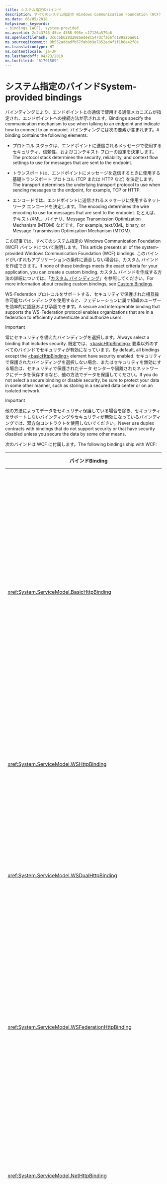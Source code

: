 ```yaml
---
title: システム指定のバインド
description: すべてのシステム指定の Windows Communication Foundation (WCF) バインドについて説明します。
ms.date: 06/05/2018
helpviewer_keywords:
- bindings [WCF], system-provided
ms.assetid: 2c243746-45ce-4588-995e-c17126a579a6
ms.openlocfilehash: 3c6c6b628d208aede8c547dcfa66fc189a26ae01
ms.sourcegitcommit: 9b552addadfb57fab0b9e7852ed4f1f1b8a42f8e
ms.translationtype: HT
ms.contentlocale: ja-JP
ms.lasthandoff: 04/23/2019
ms.locfileid: "61791509"
---
```

# <a name="system-provided-bindings"></a><span data-ttu-id="d469a-103">システム指定のバインド</span><span class="sxs-lookup"><span data-stu-id="d469a-103">System-provided bindings</span></span>

<span data-ttu-id="d469a-104">バインディングにより、エンドポイントとの通信で使用する通信メカニズムが指定され、エンドポイントへの接続方法が示されます。</span><span class="sxs-lookup"><span data-stu-id="d469a-104">Bindings specify the communication mechanism to use when talking to an endpoint and indicate how to connect to an endpoint.</span></span> <span data-ttu-id="d469a-105">バインディングには次の要素が含まれます。</span><span class="sxs-lookup"><span data-stu-id="d469a-105">A binding contains the following elements:</span></span>

- <span data-ttu-id="d469a-106">プロトコル スタックは、エンドポイントに送信されるメッセージで使用するセキュリティ、信頼性、およびコンテキスト フローの設定を決定します。</span><span class="sxs-lookup"><span data-stu-id="d469a-106">The protocol stack determines the security, reliability, and context flow settings to use for messages that are sent to the endpoint.</span></span>

- <span data-ttu-id="d469a-107">トランスポートは、エンドポイントにメッセージを送信するときに使用する基礎トランスポート プロトコル (TCP または HTTP など) を決定します。</span><span class="sxs-lookup"><span data-stu-id="d469a-107">The transport determines the underlying transport protocol to use when sending messages to the endpoint, for example, TCP or HTTP.</span></span>

- <span data-ttu-id="d469a-108">エンコードでは、エンドポイントに送信されるメッセージに使用するネットワーク エンコードを決定します。</span><span class="sxs-lookup"><span data-stu-id="d469a-108">The encoding determines the wire encoding to use for messages that are sent to the endpoint.</span></span> <span data-ttu-id="d469a-109">たとえば、テキスト/XML、バイナリ、Message Transmission Optimization Mechanism (MTOM) などです。</span><span class="sxs-lookup"><span data-stu-id="d469a-109">For example, text/XML, binary, or Message Transmission Optimization Mechanism (MTOM).</span></span>

 <span data-ttu-id="d469a-110">この記事では、すべてのシステム指定の Windows Communication Foundation (WCF) バインドについて説明します。</span><span class="sxs-lookup"><span data-stu-id="d469a-110">This article presents all of the system-provided Windows Communication Foundation (WCF) bindings.</span></span> <span data-ttu-id="d469a-111">このバインドがいずれもアプリケーションの条件に適合しない場合は、カスタム バインドを作成できます。</span><span class="sxs-lookup"><span data-stu-id="d469a-111">If none of these bindings meets the exact criteria for your application, you can create a custom binding.</span></span> <span data-ttu-id="d469a-112">カスタム バインドを作成する方法の詳細については、「[カスタム バインディング](./extending/custom-bindings.md)」を参照してください。</span><span class="sxs-lookup"><span data-stu-id="d469a-112">For more information about creating custom bindings, see [Custom Bindings](./extending/custom-bindings.md).</span></span>

 <span data-ttu-id="d469a-113">WS-Federation プロトコルをサポートする、セキュリティで保護された相互操作可能なバインディングを使用すると、フェデレーションに属す組織のユーザーを効率的に認証および承認できます。</span><span class="sxs-lookup"><span data-stu-id="d469a-113">A secure and interoperable binding that supports the WS-Federation protocol enables organizations that are in a federation to efficiently authenticate and authorize users.</span></span>

> [!IMPORTANT]
> <span data-ttu-id="d469a-114">常にセキュリティを備えたバインディングを選択します。</span><span class="sxs-lookup"><span data-stu-id="d469a-114">Always select a binding that includes security.</span></span> <span data-ttu-id="d469a-115">既定では、[\<basicHttpBinding>](../configure-apps/file-schema/wcf/basichttpbinding.md) 要素以外のすべてのバインドでセキュリティが有効になっています。</span><span class="sxs-lookup"><span data-stu-id="d469a-115">By default, all bindings except the [\<basicHttpBinding>](../configure-apps/file-schema/wcf/basichttpbinding.md) element have security enabled.</span></span> <span data-ttu-id="d469a-116">セキュリティで保護されたバインディングを選択しない場合、またはセキュリティを無効にする場合は、セキュリティで保護されたデータ センターや隔離されたネットワークにデータを保存するなど、他の方法でデータを保護してください。</span><span class="sxs-lookup"><span data-stu-id="d469a-116">If you do not select a secure binding or disable security, be sure to protect your data in some other manner, such as storing in a secured data center or on an isolated network.</span></span>

> [!IMPORTANT]
> <span data-ttu-id="d469a-117">他の方法によってデータをセキュリティ保護している場合を除き、セキュリティをサポートしないバインディングやセキュリティが無効になっているバインディングでは、双方向コントラクトを使用しないでください。</span><span class="sxs-lookup"><span data-stu-id="d469a-117">Never use duplex contracts with bindings that do not support security or that have security disabled unless you secure the data by some other means.</span></span>

<span data-ttu-id="d469a-118">次のバインドは WCF に付属します。</span><span class="sxs-lookup"><span data-stu-id="d469a-118">The following bindings ship with WCF:</span></span>

|<span data-ttu-id="d469a-119">バインド</span><span class="sxs-lookup"><span data-stu-id="d469a-119">Binding</span></span>|<span data-ttu-id="d469a-120">Configuration 要素</span><span class="sxs-lookup"><span data-stu-id="d469a-120">Configuration Element</span></span>|<span data-ttu-id="d469a-121">説明</span><span class="sxs-lookup"><span data-stu-id="d469a-121">Description</span></span>|
|-------------|---------------------------|-----------------|
|<xref:System.ServiceModel.BasicHttpBinding>|[<span data-ttu-id="d469a-122">\<basicHttpBinding></span><span class="sxs-lookup"><span data-stu-id="d469a-122">\<basicHttpBinding></span></span>](../configure-apps/file-schema/wcf/basichttpbinding.md)|<span data-ttu-id="d469a-123">ASP.NET Web サービス (ASMX) ベースのサービスなど、WS-Basic Profile に適合する Web サービスとの通信に適したバインド。</span><span class="sxs-lookup"><span data-stu-id="d469a-123">A binding that is suitable for communicating with WS-Basic Profile-conformant Web services, for example, ASP.NET Web services (ASMX)-based services.</span></span> <span data-ttu-id="d469a-124">このバインディングはトランスポートとして HTTP を、既定のメッセージ エンコーディングとして text/XML を使用します。</span><span class="sxs-lookup"><span data-stu-id="d469a-124">This binding uses HTTP as the transport and text/XML as the default message encoding.</span></span>|
|<xref:System.ServiceModel.WSHttpBinding>|[<span data-ttu-id="d469a-125">\<wsHttpBinding></span><span class="sxs-lookup"><span data-stu-id="d469a-125">\<wsHttpBinding></span></span>](../configure-apps/file-schema/wcf/wshttpbinding.md)|<span data-ttu-id="d469a-126">二重のサービス コントラクト以外に適した、セキュリティで保護された相互操作可能なバインディング。</span><span class="sxs-lookup"><span data-stu-id="d469a-126">A secure and interoperable binding that is suitable for non-duplex service contracts.</span></span>|
|<xref:System.ServiceModel.WSDualHttpBinding>|[<span data-ttu-id="d469a-127">\<wsDualHttpBinding></span><span class="sxs-lookup"><span data-stu-id="d469a-127">\<wsDualHttpBinding></span></span>](../configure-apps/file-schema/wcf/wsdualhttpbinding.md)|<span data-ttu-id="d469a-128">二重のサービス コントラクト、または SOAP 中継局を介しての通信に適した、セキュリティで保護された相互操作可能なバインディング。</span><span class="sxs-lookup"><span data-stu-id="d469a-128">A secure and interoperable binding that is suitable for duplex service contracts or communication through SOAP intermediaries.</span></span>|
|<xref:System.ServiceModel.WSFederationHttpBinding>|[<span data-ttu-id="d469a-129">\<wsFederationHttpBinding></span><span class="sxs-lookup"><span data-stu-id="d469a-129">\<wsFederationHttpBinding></span></span>](../configure-apps/file-schema/wcf/wsfederationhttpbinding.md)|<span data-ttu-id="d469a-130">フェデレーションに属している組織のユーザーを効率的に認証および承認できる、WS-Federation プロトコルをサポートする、セキュリティで保護された相互操作可能なバインド。</span><span class="sxs-lookup"><span data-stu-id="d469a-130">A secure and interoperable binding that supports the WS-Federation protocol, which enables organizations that are in a federation to efficiently authenticate and authorize users.</span></span>|
|<xref:System.ServiceModel.NetHttpBinding>|[<span data-ttu-id="d469a-131">\<netHttpBinding></span><span class="sxs-lookup"><span data-stu-id="d469a-131">\<netHttpBinding></span></span>](../configure-apps/file-schema/wcf/nethttpbinding.md)|<span data-ttu-id="d469a-132">HTTP や WebSocket のサービスを使用するように設計され、既定ではバイナリ エンコードを使用するバインディング。</span><span class="sxs-lookup"><span data-stu-id="d469a-132">A binding designed for consuming HTTP or WebSocket services that uses binary encoding by default.</span></span>|
|<xref:System.ServiceModel.NetHttpsBinding>|[<span data-ttu-id="d469a-133">\<netHttpsBinding></span><span class="sxs-lookup"><span data-stu-id="d469a-133">\<netHttpsBinding></span></span>](../configure-apps/file-schema/wcf/nethttpsbinding.md)|<span data-ttu-id="d469a-134">HTTP や WebSocket のサービスを使用するように設計され、既定ではバイナリ エンコードを使用するセキュリティで保護されたバインディング。</span><span class="sxs-lookup"><span data-stu-id="d469a-134">A secure binding designed for consuming HTTP or WebSocket services that uses binary encoding by default.</span></span>|
|<xref:System.ServiceModel.NetTcpBinding>|[<span data-ttu-id="d469a-135">\<netTcpBinding></span><span class="sxs-lookup"><span data-stu-id="d469a-135">\<netTcpBinding></span></span>](../configure-apps/file-schema/wcf/nettcpbinding.md)|<span data-ttu-id="d469a-136">WCF アプリケーション間でのコンピューター間通信に適した、セキュリティで保護され、最適化されたバインド。</span><span class="sxs-lookup"><span data-stu-id="d469a-136">A secure and optimized binding suitable for cross-machine communication between WCF applications.</span></span>|
|<xref:System.ServiceModel.NetNamedPipeBinding>|[<span data-ttu-id="d469a-137">\<netNamedPipeBinding></span><span class="sxs-lookup"><span data-stu-id="d469a-137">\<netNamedPipeBinding></span></span>](../configure-apps/file-schema/wcf/netnamedpipebinding.md)|<span data-ttu-id="d469a-138">WCF アプリケーション間でのコンピューター上の通信に適した、セキュリティで保護され、信頼できる最適化されたバインド。</span><span class="sxs-lookup"><span data-stu-id="d469a-138">A secure, reliable, optimized binding that is suitable for on-machine communication between WCF applications.</span></span>|
|<xref:System.ServiceModel.NetMsmqBinding>|[<span data-ttu-id="d469a-139">\<netMsmqBinding></span><span class="sxs-lookup"><span data-stu-id="d469a-139">\<netMsmqBinding></span></span>](../configure-apps/file-schema/wcf/netmsmqbinding.md)|<span data-ttu-id="d469a-140">WCF アプリケーション間でのコンピューター間通信に適した、キューに置かれたバインド。</span><span class="sxs-lookup"><span data-stu-id="d469a-140">A queued binding that is suitable for cross-machine communication between WCF applications.</span></span>|
|<xref:System.ServiceModel.NetPeerTcpBinding>|[<span data-ttu-id="d469a-141">\<netPeerTcpBinding></span><span class="sxs-lookup"><span data-stu-id="d469a-141">\<netPeerTcpBinding></span></span>](../configure-apps/file-schema/wcf/netpeertcpbinding.md)|<span data-ttu-id="d469a-142">セキュリティで保護された、複数のコンピューター通信を可能にするバインディング。</span><span class="sxs-lookup"><span data-stu-id="d469a-142">A binding that enables secure, multiple machine communication.</span></span>|
|<xref:System.ServiceModel.MsmqIntegration.MsmqIntegrationBinding>|[<span data-ttu-id="d469a-143">\<msmqIntegrationBinding></span><span class="sxs-lookup"><span data-stu-id="d469a-143">\<msmqIntegrationBinding></span></span>](../configure-apps/file-schema/wcf/msmqintegrationbinding.md)|<span data-ttu-id="d469a-144">WCF アプリケーションと既存のメッセージ キュー アプリケーション間のコンピューター間通信に適したバインド。</span><span class="sxs-lookup"><span data-stu-id="d469a-144">A binding that is suitable for cross-machine communication between a WCF application and existing Message Queuing applications.</span></span>|
|<xref:System.ServiceModel.BasicHttpContextBinding>|[<span data-ttu-id="d469a-145">\<basicHttpContextBinding></span><span class="sxs-lookup"><span data-stu-id="d469a-145">\<basicHttpContextBinding></span></span>](../configure-apps/file-schema/wcf/basichttpcontextbinding.md)|<span data-ttu-id="d469a-146">WS-Basic Profile に適合する Web サービスとの通信に適したバインド。HTTP Cookie を使用して、コンテキストをやり取りできるようにします。</span><span class="sxs-lookup"><span data-stu-id="d469a-146">A binding suitable for communicating with WS-Basic Profile conformant Web services that enables HTTP cookies to be used to exchange context.</span></span>|
|<xref:System.ServiceModel.NetTcpContextBinding>|[<span data-ttu-id="d469a-147">\<netTcpContextBinding></span><span class="sxs-lookup"><span data-stu-id="d469a-147">\<netTcpContextBinding></span></span>](../configure-apps/file-schema/wcf/nettcpcontextbinding.md)|<span data-ttu-id="d469a-148">WCF アプリケーション間でのコンピューター間通信に適した、セキュリティで保護され、最適化されたバインド。SOAP ヘッダーを使用して、コンテキストを交換できるようにします。</span><span class="sxs-lookup"><span data-stu-id="d469a-148">A secure and optimized binding suitable for cross-machine communication between WCF applications that enables SOAP headers to be used to exchange context.</span></span>|
|<xref:System.ServiceModel.WebHttpBinding>|[<span data-ttu-id="d469a-149">\<webHttpBinding></span><span class="sxs-lookup"><span data-stu-id="d469a-149">\<webHttpBinding></span></span>](../configure-apps/file-schema/wcf/webhttpbinding.md)|<span data-ttu-id="d469a-150">SOAP メッセージではなく、HTTP 要求を介して公開される WCF Web サービスのエンドポイントを構成するために使用されるバインド。</span><span class="sxs-lookup"><span data-stu-id="d469a-150">A binding used to configure endpoints for WCF Web services that are exposed through HTTP requests instead of SOAP messages.</span></span>|
|<xref:System.ServiceModel.WSHttpContextBinding>|[<span data-ttu-id="d469a-151">\<wsHttpContextBinding></span><span class="sxs-lookup"><span data-stu-id="d469a-151">\<wsHttpContextBinding></span></span>](../configure-apps/file-schema/wcf/wshttpcontextbinding.md)|<span data-ttu-id="d469a-152">非双方向サービス コントラクトに適した、セキュリティで保護された相互操作可能なバインド。SOAP ヘッダーを使用して、コンテキストを交換できるようにします。</span><span class="sxs-lookup"><span data-stu-id="d469a-152">A secure and interoperable binding suitable for non-duplex service contracts that enables SOAP headers to be used to exchange context.</span></span>|
|<xref:System.ServiceModel.UdpBinding>|[<span data-ttu-id="d469a-153">\<udpBinding></span><span class="sxs-lookup"><span data-stu-id="d469a-153">\<udpBinding></span></span>](../configure-apps/file-schema/wcf/udpbinding.md)|<span data-ttu-id="d469a-154">単純なメッセージを複数のクライアントに同時に送信するために使用されるバインディング。</span><span class="sxs-lookup"><span data-stu-id="d469a-154">A binding to use when sending a burst of simple messages to a large number of clients simultaneously.</span></span>|

 <span data-ttu-id="d469a-155">各システム指定のバインディングの機能を次の表に示します。</span><span class="sxs-lookup"><span data-stu-id="d469a-155">The following table shows the features of each of the system-provided bindings.</span></span> <span data-ttu-id="d469a-156">各バインディングをこの表の列に示します。機能とその説明は 2 番目の表の行に示します。</span><span class="sxs-lookup"><span data-stu-id="d469a-156">The bindings are found in the table columns; the features are listed in the rows and described in a second table.</span></span> <span data-ttu-id="d469a-157">次の表に、使用されるバインディングの省略形のキーを示します。</span><span class="sxs-lookup"><span data-stu-id="d469a-157">The following table provides a key for the binding abbreviations used.</span></span> <span data-ttu-id="d469a-158">バインディングを選択するには、必要な行の機能がすべて含まれる列を調べます。</span><span class="sxs-lookup"><span data-stu-id="d469a-158">To select a binding, determine which column satisfies all of the row features you need.</span></span>

|<span data-ttu-id="d469a-159">バインド</span><span class="sxs-lookup"><span data-stu-id="d469a-159">Binding</span></span>|<span data-ttu-id="d469a-160">相互運用性</span><span class="sxs-lookup"><span data-stu-id="d469a-160">Interoperability</span></span>|<span data-ttu-id="d469a-161">セキュリティ (既定)</span><span class="sxs-lookup"><span data-stu-id="d469a-161">Security (Default)</span></span>|<span data-ttu-id="d469a-162">Session</span><span class="sxs-lookup"><span data-stu-id="d469a-162">Session</span></span><br /><span data-ttu-id="d469a-163">(既定値)。</span><span class="sxs-lookup"><span data-stu-id="d469a-163">(Default)</span></span>|<span data-ttu-id="d469a-164">トランザクション</span><span class="sxs-lookup"><span data-stu-id="d469a-164">Transactions</span></span>|<span data-ttu-id="d469a-165">二重</span><span class="sxs-lookup"><span data-stu-id="d469a-165">Duplex</span></span>|<span data-ttu-id="d469a-166">エンコード (かっこ内は既定値)</span><span class="sxs-lookup"><span data-stu-id="d469a-166">Encoding (Default)</span></span>|<span data-ttu-id="d469a-167">ストリーム</span><span class="sxs-lookup"><span data-stu-id="d469a-167">Streaming</span></span><br /><span data-ttu-id="d469a-168">(既定値)。</span><span class="sxs-lookup"><span data-stu-id="d469a-168">(Default)</span></span>|
|-------------|----------------------|--------------------------|-----------------------------|------------------|------------|--------------------------|-------------------------------|
|<xref:System.ServiceModel.BasicHttpBinding>|<span data-ttu-id="d469a-169">Basic Profile 1.1</span><span class="sxs-lookup"><span data-stu-id="d469a-169">Basic Profile 1.1</span></span>|<span data-ttu-id="d469a-170">(なし)、トランスポート、メッセージ、混在</span><span class="sxs-lookup"><span data-stu-id="d469a-170">(None), Transport, Message, Mixed</span></span>|<span data-ttu-id="d469a-171">(なし)</span><span class="sxs-lookup"><span data-stu-id="d469a-171">(None)</span></span>|<span data-ttu-id="d469a-172">(なし)</span><span class="sxs-lookup"><span data-stu-id="d469a-172">(None)</span></span>|<span data-ttu-id="d469a-173">N/A</span><span class="sxs-lookup"><span data-stu-id="d469a-173">n/a</span></span>|<span data-ttu-id="d469a-174">テキスト、(MTOM)</span><span class="sxs-lookup"><span data-stu-id="d469a-174">Text, (MTOM)</span></span>|<span data-ttu-id="d469a-175">はい</span><span class="sxs-lookup"><span data-stu-id="d469a-175">Yes</span></span><br /><span data-ttu-id="d469a-176">(buffered)</span><span class="sxs-lookup"><span data-stu-id="d469a-176">(buffered)</span></span>|
|<xref:System.ServiceModel.WSHttpBinding>|<span data-ttu-id="d469a-177">WS</span><span class="sxs-lookup"><span data-stu-id="d469a-177">WS</span></span>|<span data-ttu-id="d469a-178">トランスポート、(メッセージ)、混在</span><span class="sxs-lookup"><span data-stu-id="d469a-178">Transport, (Message), Mixed</span></span>|<span data-ttu-id="d469a-179">(なし)、信頼できるセッション、セキュリティ保護されたセッション</span><span class="sxs-lookup"><span data-stu-id="d469a-179">(None), Reliable Session, Security Session</span></span>|<span data-ttu-id="d469a-180">(なし)、あり</span><span class="sxs-lookup"><span data-stu-id="d469a-180">(None), Yes</span></span>|<span data-ttu-id="d469a-181">N/A</span><span class="sxs-lookup"><span data-stu-id="d469a-181">n/a</span></span>|<span data-ttu-id="d469a-182">(テキスト)、MTOM</span><span class="sxs-lookup"><span data-stu-id="d469a-182">(Text), MTOM</span></span>|<span data-ttu-id="d469a-183">いいえ</span><span class="sxs-lookup"><span data-stu-id="d469a-183">No</span></span>|
|<xref:System.ServiceModel.WSDualHttpBinding>|<span data-ttu-id="d469a-184">WS</span><span class="sxs-lookup"><span data-stu-id="d469a-184">WS</span></span>|<span data-ttu-id="d469a-185">(メッセージ)、なし</span><span class="sxs-lookup"><span data-stu-id="d469a-185">(Message), None</span></span>|<span data-ttu-id="d469a-186">(信頼できるセッション)、セキュリティ保護されたセッション</span><span class="sxs-lookup"><span data-stu-id="d469a-186">(Reliable Session), Security Session</span></span>|<span data-ttu-id="d469a-187">(なし)、あり</span><span class="sxs-lookup"><span data-stu-id="d469a-187">(None), Yes</span></span>|<span data-ttu-id="d469a-188">はい</span><span class="sxs-lookup"><span data-stu-id="d469a-188">Yes</span></span>|<span data-ttu-id="d469a-189">(テキスト)、MTOM</span><span class="sxs-lookup"><span data-stu-id="d469a-189">(Text), MTOM</span></span>|<span data-ttu-id="d469a-190">いいえ</span><span class="sxs-lookup"><span data-stu-id="d469a-190">No</span></span>|
|<xref:System.ServiceModel.WSFederationHttpBinding>|<span data-ttu-id="d469a-191">WS-Federation</span><span class="sxs-lookup"><span data-stu-id="d469a-191">WS-Federation</span></span>|<span data-ttu-id="d469a-192">(メッセージ)、混在、なし</span><span class="sxs-lookup"><span data-stu-id="d469a-192">(Message), Mixed, None</span></span>|<span data-ttu-id="d469a-193">(なし)、信頼できるセッション、セキュリティ保護されたセッション</span><span class="sxs-lookup"><span data-stu-id="d469a-193">(None), Reliable Session, Security Session</span></span>|<span data-ttu-id="d469a-194">(なし)、あり</span><span class="sxs-lookup"><span data-stu-id="d469a-194">(None), Yes</span></span>|<span data-ttu-id="d469a-195">いいえ</span><span class="sxs-lookup"><span data-stu-id="d469a-195">No</span></span>|<span data-ttu-id="d469a-196">(テキスト)、MTOM</span><span class="sxs-lookup"><span data-stu-id="d469a-196">(Text), MTOM</span></span>|<span data-ttu-id="d469a-197">いいえ</span><span class="sxs-lookup"><span data-stu-id="d469a-197">No</span></span>|
|<xref:System.ServiceModel.NetHttpBinding>|<span data-ttu-id="d469a-198">.NET</span><span class="sxs-lookup"><span data-stu-id="d469a-198">.NET</span></span>|<span data-ttu-id="d469a-199">(なし)、トランスポート、メッセージ、TransportWithMessageCredential、TransportCredentialOnly</span><span class="sxs-lookup"><span data-stu-id="d469a-199">(None), Transport, Message, TransportWithMessageCredential, TransportCredentialOnly</span></span>|<span data-ttu-id="d469a-200">下記のメモを参照</span><span class="sxs-lookup"><span data-stu-id="d469a-200">See note below</span></span>|<span data-ttu-id="d469a-201">なし</span><span class="sxs-lookup"><span data-stu-id="d469a-201">None</span></span>|<span data-ttu-id="d469a-202">下記のメモを参照</span><span class="sxs-lookup"><span data-stu-id="d469a-202">See note below</span></span>|<span data-ttu-id="d469a-203">(バイナリ)、テキスト、MTOM</span><span class="sxs-lookup"><span data-stu-id="d469a-203">(Binary), Text, MTOM</span></span>|<span data-ttu-id="d469a-204">〇 (バッファリング)</span><span class="sxs-lookup"><span data-stu-id="d469a-204">Yes (buffered)</span></span>|
|<xref:System.ServiceModel.NetHttpsBinding>|<span data-ttu-id="d469a-205">.NET</span><span class="sxs-lookup"><span data-stu-id="d469a-205">.NET</span></span>|<span data-ttu-id="d469a-206">(トランスポート)、TransportWithMessageCredential</span><span class="sxs-lookup"><span data-stu-id="d469a-206">(Transport), TransportWithMessageCredential</span></span>|<span data-ttu-id="d469a-207">下記のメモを参照</span><span class="sxs-lookup"><span data-stu-id="d469a-207">See note below</span></span>|<span data-ttu-id="d469a-208">なし</span><span class="sxs-lookup"><span data-stu-id="d469a-208">None</span></span>|<span data-ttu-id="d469a-209">下記のメモを参照</span><span class="sxs-lookup"><span data-stu-id="d469a-209">See note below</span></span>|<span data-ttu-id="d469a-210">(バイナリ)、テキスト、MTOM</span><span class="sxs-lookup"><span data-stu-id="d469a-210">(Binary), Text, MTOM</span></span>|<span data-ttu-id="d469a-211">はい</span><span class="sxs-lookup"><span data-stu-id="d469a-211">Yes</span></span><br /><span data-ttu-id="d469a-212">(buffered)</span><span class="sxs-lookup"><span data-stu-id="d469a-212">(buffered)</span></span>|
|<xref:System.ServiceModel.NetTcpBinding>|<span data-ttu-id="d469a-213">.NET</span><span class="sxs-lookup"><span data-stu-id="d469a-213">.NET</span></span>|<span data-ttu-id="d469a-214">(トランスポート)、メッセージ、なし、混在</span><span class="sxs-lookup"><span data-stu-id="d469a-214">(Transport), Message, None, Mixed</span></span>|<span data-ttu-id="d469a-215">(トランスポート)、信頼できるセッション、セキュリティ保護されたセッション</span><span class="sxs-lookup"><span data-stu-id="d469a-215">(Transport), Reliable Session, Security Session</span></span>|<span data-ttu-id="d469a-216">(なし)、あり</span><span class="sxs-lookup"><span data-stu-id="d469a-216">(None), Yes</span></span>|<span data-ttu-id="d469a-217">はい</span><span class="sxs-lookup"><span data-stu-id="d469a-217">Yes</span></span>|<span data-ttu-id="d469a-218">Binary</span><span class="sxs-lookup"><span data-stu-id="d469a-218">Binary</span></span>|<span data-ttu-id="d469a-219">はい</span><span class="sxs-lookup"><span data-stu-id="d469a-219">Yes</span></span><br /><span data-ttu-id="d469a-220">(buffered)</span><span class="sxs-lookup"><span data-stu-id="d469a-220">(buffered)</span></span>|
|<xref:System.ServiceModel.NetNamedPipeBinding>|<span data-ttu-id="d469a-221">.NET</span><span class="sxs-lookup"><span data-stu-id="d469a-221">.NET</span></span>|<span data-ttu-id="d469a-222">(トランスポート)、なし</span><span class="sxs-lookup"><span data-stu-id="d469a-222">(Transport), None</span></span>|<span data-ttu-id="d469a-223">なし、(トランスポート)</span><span class="sxs-lookup"><span data-stu-id="d469a-223">None, (Transport)</span></span>|<span data-ttu-id="d469a-224">(なし)、あり</span><span class="sxs-lookup"><span data-stu-id="d469a-224">(None), Yes</span></span>|<span data-ttu-id="d469a-225">はい</span><span class="sxs-lookup"><span data-stu-id="d469a-225">Yes</span></span>|<span data-ttu-id="d469a-226">Binary</span><span class="sxs-lookup"><span data-stu-id="d469a-226">Binary</span></span>|<span data-ttu-id="d469a-227">はい</span><span class="sxs-lookup"><span data-stu-id="d469a-227">Yes</span></span><br /><span data-ttu-id="d469a-228">(buffered)</span><span class="sxs-lookup"><span data-stu-id="d469a-228">(buffered)</span></span>|
|<xref:System.ServiceModel.NetMsmqBinding>|<span data-ttu-id="d469a-229">.NET</span><span class="sxs-lookup"><span data-stu-id="d469a-229">.NET</span></span>|<span data-ttu-id="d469a-230">メッセージ、(トランスポート)、なし</span><span class="sxs-lookup"><span data-stu-id="d469a-230">Message, (Transport), None</span></span>|<span data-ttu-id="d469a-231">(なし)、トランスポート</span><span class="sxs-lookup"><span data-stu-id="d469a-231">(None), Transport</span></span>|<span data-ttu-id="d469a-232">なし、(あり)</span><span class="sxs-lookup"><span data-stu-id="d469a-232">None, (Yes)</span></span>|<span data-ttu-id="d469a-233">いいえ</span><span class="sxs-lookup"><span data-stu-id="d469a-233">No</span></span>|<span data-ttu-id="d469a-234">Binary</span><span class="sxs-lookup"><span data-stu-id="d469a-234">Binary</span></span>|<span data-ttu-id="d469a-235">いいえ</span><span class="sxs-lookup"><span data-stu-id="d469a-235">No</span></span>|
|<xref:System.ServiceModel.NetPeerTcpBinding>|<span data-ttu-id="d469a-236">ピア</span><span class="sxs-lookup"><span data-stu-id="d469a-236">Peer</span></span>|<span data-ttu-id="d469a-237">(トランスポート)</span><span class="sxs-lookup"><span data-stu-id="d469a-237">(Transport)</span></span>|<span data-ttu-id="d469a-238">(なし)</span><span class="sxs-lookup"><span data-stu-id="d469a-238">(None)</span></span>|<span data-ttu-id="d469a-239">(なし)</span><span class="sxs-lookup"><span data-stu-id="d469a-239">(None)</span></span>|<span data-ttu-id="d469a-240">はい</span><span class="sxs-lookup"><span data-stu-id="d469a-240">Yes</span></span>||<span data-ttu-id="d469a-241">いいえ</span><span class="sxs-lookup"><span data-stu-id="d469a-241">No</span></span>|
|<xref:System.ServiceModel.MsmqIntegration.MsmqIntegrationBinding>|<span data-ttu-id="d469a-242">MSMQ</span><span class="sxs-lookup"><span data-stu-id="d469a-242">MSMQ</span></span>|<span data-ttu-id="d469a-243">(トランスポート)</span><span class="sxs-lookup"><span data-stu-id="d469a-243">(Transport)</span></span>|<span data-ttu-id="d469a-244">(なし)</span><span class="sxs-lookup"><span data-stu-id="d469a-244">(None)</span></span>|<span data-ttu-id="d469a-245">なし、(あり)</span><span class="sxs-lookup"><span data-stu-id="d469a-245">None, (Yes)</span></span>|<span data-ttu-id="d469a-246">N/A</span><span class="sxs-lookup"><span data-stu-id="d469a-246">n/a</span></span>|<span data-ttu-id="d469a-247">N/A</span><span class="sxs-lookup"><span data-stu-id="d469a-247">n/a</span></span>|<span data-ttu-id="d469a-248">いいえ</span><span class="sxs-lookup"><span data-stu-id="d469a-248">No</span></span>|
|<xref:System.ServiceModel.BasicHttpContextBinding>|<span data-ttu-id="d469a-249">Basic Profile 1.1</span><span class="sxs-lookup"><span data-stu-id="d469a-249">Basic Profile 1.1</span></span>|<span data-ttu-id="d469a-250">(なし)、トランスポート、メッセージ、混在</span><span class="sxs-lookup"><span data-stu-id="d469a-250">(None), Transport, Message, Mixed</span></span>|<span data-ttu-id="d469a-251">(なし)</span><span class="sxs-lookup"><span data-stu-id="d469a-251">(None)</span></span>|<span data-ttu-id="d469a-252">(なし)</span><span class="sxs-lookup"><span data-stu-id="d469a-252">(None)</span></span>|<span data-ttu-id="d469a-253">N/A</span><span class="sxs-lookup"><span data-stu-id="d469a-253">n/a</span></span>|<span data-ttu-id="d469a-254">テキスト、(MTOM)</span><span class="sxs-lookup"><span data-stu-id="d469a-254">Text, (MTOM)</span></span>|<span data-ttu-id="d469a-255">はい</span><span class="sxs-lookup"><span data-stu-id="d469a-255">Yes</span></span><br /><span data-ttu-id="d469a-256">(buffered)</span><span class="sxs-lookup"><span data-stu-id="d469a-256">(buffered)</span></span>|
|<xref:System.ServiceModel.NetTcpContextBinding>|<span data-ttu-id="d469a-257">.NET</span><span class="sxs-lookup"><span data-stu-id="d469a-257">.NET</span></span>|<span data-ttu-id="d469a-258">(トランスポート)、メッセージ、なし、混在</span><span class="sxs-lookup"><span data-stu-id="d469a-258">(Transport), Message, None, Mixed</span></span>|<span data-ttu-id="d469a-259">(トランスポート)、信頼できるセッション、セキュリティ保護されたセッション</span><span class="sxs-lookup"><span data-stu-id="d469a-259">(Transport), Reliable Session, Security Session</span></span>|<span data-ttu-id="d469a-260">(なし)、あり</span><span class="sxs-lookup"><span data-stu-id="d469a-260">(None), Yes</span></span>|<span data-ttu-id="d469a-261">はい</span><span class="sxs-lookup"><span data-stu-id="d469a-261">Yes</span></span>|<span data-ttu-id="d469a-262">Binary</span><span class="sxs-lookup"><span data-stu-id="d469a-262">Binary</span></span>|<span data-ttu-id="d469a-263">はい</span><span class="sxs-lookup"><span data-stu-id="d469a-263">Yes</span></span><br /><span data-ttu-id="d469a-264">(buffered)</span><span class="sxs-lookup"><span data-stu-id="d469a-264">(buffered)</span></span>|
|<xref:System.ServiceModel.WSHttpContextBinding>|<span data-ttu-id="d469a-265">WS</span><span class="sxs-lookup"><span data-stu-id="d469a-265">WS</span></span>|<span data-ttu-id="d469a-266">トランスポート、(メッセージ)、混在</span><span class="sxs-lookup"><span data-stu-id="d469a-266">Transport, (Message), Mixed</span></span>|<span data-ttu-id="d469a-267">(なし)、信頼できるセッション、セキュリティ保護されたセッション</span><span class="sxs-lookup"><span data-stu-id="d469a-267">(None), Reliable Session, Security Session</span></span>|<span data-ttu-id="d469a-268">(なし)、あり</span><span class="sxs-lookup"><span data-stu-id="d469a-268">(None), Yes</span></span>|<span data-ttu-id="d469a-269">N/A</span><span class="sxs-lookup"><span data-stu-id="d469a-269">n/a</span></span>|<span data-ttu-id="d469a-270">テキスト、(MTOM)</span><span class="sxs-lookup"><span data-stu-id="d469a-270">Text, (MTOM)</span></span>|<span data-ttu-id="d469a-271">いいえ</span><span class="sxs-lookup"><span data-stu-id="d469a-271">No</span></span>|
|<xref:System.ServiceModel.UdpBinding> <br /><br /> <span data-ttu-id="d469a-272">**注:** 相互運用性は、このバインドで実装される標準の UDP 上の SOAP 仕様を実装することによって実現できます。</span><span class="sxs-lookup"><span data-stu-id="d469a-272">**Note:**  Interoperability can be achieved by implementing the standard SOAP-over-UDP spec which this binding implements.</span></span>|<span data-ttu-id="d469a-273">.NET</span><span class="sxs-lookup"><span data-stu-id="d469a-273">.NET</span></span>|<span data-ttu-id="d469a-274">(なし)</span><span class="sxs-lookup"><span data-stu-id="d469a-274">(None)</span></span>|<span data-ttu-id="d469a-275">(なし)</span><span class="sxs-lookup"><span data-stu-id="d469a-275">(None)</span></span>|<span data-ttu-id="d469a-276">(なし)</span><span class="sxs-lookup"><span data-stu-id="d469a-276">(None)</span></span>|<span data-ttu-id="d469a-277">N/A</span><span class="sxs-lookup"><span data-stu-id="d469a-277">n/a</span></span>|<span data-ttu-id="d469a-278">(テキスト)</span><span class="sxs-lookup"><span data-stu-id="d469a-278">(Text)</span></span>|<span data-ttu-id="d469a-279">いいえ</span><span class="sxs-lookup"><span data-stu-id="d469a-279">No</span></span>|

> [!IMPORTANT]
> <span data-ttu-id="d469a-280"><xref:System.ServiceModel.NetHttpBinding> は、HTTP や WebSocket のサービスを使用するために設計されたバインドで、既定ではバイナリ エンコードを使用します。</span><span class="sxs-lookup"><span data-stu-id="d469a-280"><xref:System.ServiceModel.NetHttpBinding> is a binding designed for consuming HTTP or WebSocket services and uses binary encoding by default.</span></span> <span data-ttu-id="d469a-281"><xref:System.ServiceModel.NetHttpBinding> は、要求/応答コントラクトと二重コントラクトのどちらで使用されているかを検出し、一致するように動作を変更します。要求/応答には HTTP、二重には WebSocket を使用します。</span><span class="sxs-lookup"><span data-stu-id="d469a-281"><xref:System.ServiceModel.NetHttpBinding> detects whether it's used with a request-reply contract or duplex contract and changes its behavior to match; it uses HTTP for request-reply and WebSockets for duplex.</span></span> <span data-ttu-id="d469a-282">この動作は、次の <xref:System.ServiceModel.Channels.WebSocketTransportUsage> バインド設定を使用してオーバーライドできます。WhenDuplex - これが既定値であり、上述のように動作します。</span><span class="sxs-lookup"><span data-stu-id="d469a-282">This behavior can be overridden using the <xref:System.ServiceModel.Channels.WebSocketTransportUsage> binding setting: WhenDuplex - This is the default value and behaves as described above.</span></span> <span data-ttu-id="d469a-283">Never - Websocket が使用されないようにします。</span><span class="sxs-lookup"><span data-stu-id="d469a-283">Never - This prevents WebSockets from being used.</span></span> <span data-ttu-id="d469a-284">この設定で二重コントラクトを使用しようとすると、例外が発生します。</span><span class="sxs-lookup"><span data-stu-id="d469a-284">Attempting to use a duplex contract with this setting results in an exception.</span></span> <span data-ttu-id="d469a-285">Always - 要求-応答コントラクトでも Websocket が使用されるようにします。</span><span class="sxs-lookup"><span data-stu-id="d469a-285">Always - This forces WebSockets to be used even for request-reply contracts.</span></span> <span data-ttu-id="d469a-286">NetHttpBinding では、HTTP モードと WebSocket モードの両方で信頼できるセッションがサポートされます。</span><span class="sxs-lookup"><span data-stu-id="d469a-286">NetHttpBinding supports reliable sessions in both HTTP mode and WebSocket mode.</span></span> <span data-ttu-id="d469a-287">WebSocket モードでは、セッションがトランスポートによって提供されます。</span><span class="sxs-lookup"><span data-stu-id="d469a-287">In WebSocket mode sessions are provided by the transport.</span></span>

 <span data-ttu-id="d469a-288">次の表では、前の表に示された機能について説明します。</span><span class="sxs-lookup"><span data-stu-id="d469a-288">The following table explains the features listed in the previous table.</span></span>

|<span data-ttu-id="d469a-289">機能</span><span class="sxs-lookup"><span data-stu-id="d469a-289">Feature</span></span>|<span data-ttu-id="d469a-290">説明</span><span class="sxs-lookup"><span data-stu-id="d469a-290">Description</span></span>|
|-------------|-----------------|
|<span data-ttu-id="d469a-291">相互運用性の種類</span><span class="sxs-lookup"><span data-stu-id="d469a-291">Interoperability Type</span></span>|<span data-ttu-id="d469a-292">バインディングによる相互操作を可能にするプロトコルまたはテクノロジに名前を付けます。</span><span class="sxs-lookup"><span data-stu-id="d469a-292">Names the protocol or technology with which the binding ensures interoperation.</span></span>|
|<span data-ttu-id="d469a-293">セキュリティ</span><span class="sxs-lookup"><span data-stu-id="d469a-293">Security</span></span>|<span data-ttu-id="d469a-294">チャネルをセキュリティで保護する方法を指定します。</span><span class="sxs-lookup"><span data-stu-id="d469a-294">Specifies how the channel is secured:</span></span><br /><span data-ttu-id="d469a-295">- なし: SOAP メッセージはセキュリティで保護されず、クライアントは認証されません。</span><span class="sxs-lookup"><span data-stu-id="d469a-295">- None: The SOAP message isn't secured and the client isn't authenticated.</span></span><br /><span data-ttu-id="d469a-296">- トランスポート: セキュリティ要件はトランスポート層で満たされます。</span><span class="sxs-lookup"><span data-stu-id="d469a-296">- Transport: Security requirements are satisfied at the transport layer.</span></span><br /><span data-ttu-id="d469a-297">- メッセージ: セキュリティ要件はメッセージ層で満たされます。</span><span class="sxs-lookup"><span data-stu-id="d469a-297">- Message: Security requirements are satisfied at the message layer.</span></span><br /><span data-ttu-id="d469a-298">- 混在: クレームはメッセージに含まれ、整合性と機密性の要件がトランスポート層で満たされます。</span><span class="sxs-lookup"><span data-stu-id="d469a-298">- Mixed: Claims are carried in the message; integrity and confidentiality requirements are satisfied by the transport layer.</span></span>|
|<span data-ttu-id="d469a-299">Session</span><span class="sxs-lookup"><span data-stu-id="d469a-299">Session</span></span>|<span data-ttu-id="d469a-300">このバインディングでセッション コントラクトをサポートするかどうかを指定します。</span><span class="sxs-lookup"><span data-stu-id="d469a-300">Specifies whether this binding supports session contracts.</span></span>|
|<span data-ttu-id="d469a-301">トランザクション</span><span class="sxs-lookup"><span data-stu-id="d469a-301">Transactions</span></span>|<span data-ttu-id="d469a-302">トランザクションが有効かどうかを指定します。</span><span class="sxs-lookup"><span data-stu-id="d469a-302">Specifies whether transactions are enabled.</span></span>|
|<span data-ttu-id="d469a-303">二重</span><span class="sxs-lookup"><span data-stu-id="d469a-303">Duplex</span></span>|<span data-ttu-id="d469a-304">二重のコントラクトがサポートされているかどうかを指定します。</span><span class="sxs-lookup"><span data-stu-id="d469a-304">Specifies whether duplex contracts are supported.</span></span> <span data-ttu-id="d469a-305">この機能はバインディングでセッションをサポートする必要があることに注意してください。</span><span class="sxs-lookup"><span data-stu-id="d469a-305">Note that this feature requires support for Sessions in the binding.</span></span>|
|<span data-ttu-id="d469a-306">Encoding</span><span class="sxs-lookup"><span data-stu-id="d469a-306">Encoding</span></span>|<span data-ttu-id="d469a-307">メッセージのネットワーク上での形式を指定します。</span><span class="sxs-lookup"><span data-stu-id="d469a-307">Specifies the wire format of the message.</span></span> <span data-ttu-id="d469a-308">次の値を使用できます。</span><span class="sxs-lookup"><span data-stu-id="d469a-308">Allowable values include:</span></span><br /><span data-ttu-id="d469a-309">- テキスト: UTF-8 など。</span><span class="sxs-lookup"><span data-stu-id="d469a-309">- Text: for example UTF-8.</span></span><br /><span data-ttu-id="d469a-310">- バイナリ</span><span class="sxs-lookup"><span data-stu-id="d469a-310">- Binary</span></span><br /><span data-ttu-id="d469a-311">- Message Transmission Optimization Mechanism (MTOM): SOAP エンベロープのコンテキスト内でバイナリ XML 要素を効率的にエンコードするためのメソッドです。</span><span class="sxs-lookup"><span data-stu-id="d469a-311">- Message Transmission Optimization Mechanism (MTOM): A method for efficiently encoding binary XML elements within the context of a SOAP envelope.</span></span>|
|<span data-ttu-id="d469a-312">ストリーム</span><span class="sxs-lookup"><span data-stu-id="d469a-312">Streaming</span></span>|<span data-ttu-id="d469a-313">受信メッセージおよび送信メッセージに対してストリーミングをサポートするかどうかを指定します。</span><span class="sxs-lookup"><span data-stu-id="d469a-313">Specifies whether streaming is supported for incoming and outgoing messages.</span></span> <span data-ttu-id="d469a-314">バインディングで `TransferMode` プロパティを使用して値を設定します。</span><span class="sxs-lookup"><span data-stu-id="d469a-314">Use the `TransferMode` property on the binding to set the value.</span></span> <span data-ttu-id="d469a-315">次の値を使用できます。</span><span class="sxs-lookup"><span data-stu-id="d469a-315">The allowable values include:</span></span><br /><span data-ttu-id="d469a-316">- <xref:System.ServiceModel.TransferMode.Buffered>: 要求メッセージと応答メッセージの両方がバッファリングされます。</span><span class="sxs-lookup"><span data-stu-id="d469a-316">- <xref:System.ServiceModel.TransferMode.Buffered>: The request and response messages are both buffered.</span></span><br /><span data-ttu-id="d469a-317">- <xref:System.ServiceModel.TransferMode.Streamed>: 要求メッセージと応答メッセージの両方がストリーミングされます。</span><span class="sxs-lookup"><span data-stu-id="d469a-317">- <xref:System.ServiceModel.TransferMode.Streamed>: The request and response messages are both streamed.</span></span><br /><span data-ttu-id="d469a-318">- <xref:System.ServiceModel.TransferMode.StreamedRequest>: 要求メッセージがストリーミングされ、応答メッセージがバッファリングされます。</span><span class="sxs-lookup"><span data-stu-id="d469a-318">- <xref:System.ServiceModel.TransferMode.StreamedRequest>: The request message is streamed and the response message is buffered.</span></span><br /><span data-ttu-id="d469a-319">- <xref:System.ServiceModel.TransferMode.StreamedResponse>: 要求メッセージがバッファリングされ、応答メッセージがストリーミングされます。</span><span class="sxs-lookup"><span data-stu-id="d469a-319">- <xref:System.ServiceModel.TransferMode.StreamedResponse>: The request message is buffered and the response message is streamed.</span></span>|

## <a name="see-also"></a><span data-ttu-id="d469a-320">関連項目</span><span class="sxs-lookup"><span data-stu-id="d469a-320">See also</span></span>

- [<span data-ttu-id="d469a-321">エンドポイントの作成の概要</span><span class="sxs-lookup"><span data-stu-id="d469a-321">Endpoint Creation Overview</span></span>](endpoint-creation-overview.md)
- [<span data-ttu-id="d469a-322">サービスとクライアントを構成するためのバインディングの使用</span><span class="sxs-lookup"><span data-stu-id="d469a-322">Using Bindings to Configure Services and Clients</span></span>](using-bindings-to-configure-services-and-clients.md)
- [<span data-ttu-id="d469a-323">基本的な WCF プログラミング</span><span class="sxs-lookup"><span data-stu-id="d469a-323">Basic WCF Programming</span></span>](basic-wcf-programming.md)
